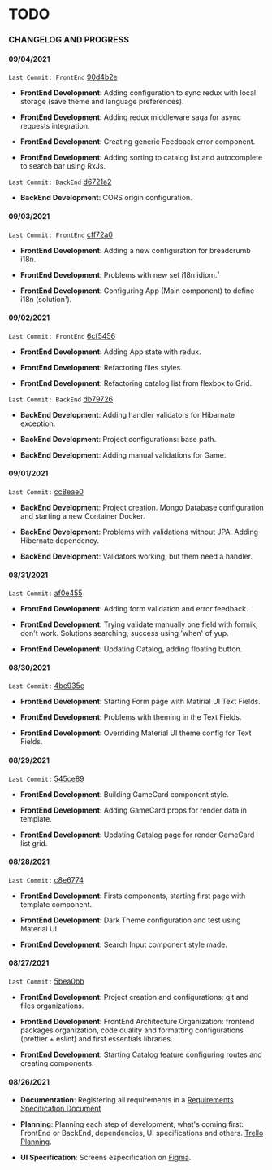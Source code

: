 # TODO

### CHANGELOG AND PROGRESS

#### 09/04/2021

`Last Commit: FrontEnd` [90d4b2e](https://github.com/Leanderson-Coelho/translucent-2021/tree/90d4b2ea0e40e00ca5bddc4a3d534b73fd2faad5)

- **FrontEnd Development**: Adding configuration to sync redux with local storage (save theme and language preferences).

- **FrontEnd Development**: Adding redux middleware saga for async requests integration.

- **FrontEnd Development**: Creating generic Feedback error component.

- **FrontEnd Development**: Adding sorting to catalog list and autocomplete to search bar using RxJs.

`Last Commit: BackEnd` [d6721a2](https://github.com/Leanderson-Coelho/translucent-2021/tree/d6721a21dff0b5de06389e42a9f2051249f4322b)

- **BackEnd Development**: CORS origin configuration.

#### 09/03/2021

`Last Commit: FrontEnd` [cff72a0](https://github.com/Leanderson-Coelho/translucent-2021/tree/cff72a0f413464f7fd6c001a59bc4666be5c2cfa)

- **FrontEnd Development**: Adding a new configuration for breadcrumb i18n.

- **FrontEnd Development**: Problems with new set i18n idiom.¹

- **FrontEnd Development**: Configuring App (Main component) to define i18n (solution¹).

#### 09/02/2021

`Last Commit: FrontEnd` [6cf5456](https://github.com/Leanderson-Coelho/translucent-2021/tree/6cf5456d7ce632656b2b091a3c7df5f662fdc500)

- **FrontEnd Development**: Adding App state with redux.

- **FrontEnd Development**: Refactoring files styles.

- **FrontEnd Development**: Refactoring catalog list from flexbox to Grid.

`Last Commit: BackEnd` [db79726](https://github.com/Leanderson-Coelho/translucent-2021/tree/db79726269225e103ac46f3e6db6140599fa58dd)

- **BackEnd Development**: Adding handler validators for Hibarnate exception.

- **BackEnd Development**: Project configurations: base path.

- **BackEnd Development**: Adding manual validations for Game.

#### 09/01/2021

`Last Commit:` [cc8eae0](https://github.com/Leanderson-Coelho/translucent-2021/tree/cc8eae0c6f9953d51ae89c3a811af4de8f94f7d3)

- **BackEnd Development**: Project creation. Mongo Database configuration and starting a new Container Docker.

- **BackEnd Development**: Problems with validations without JPA. Adding Hibernate dependency.

- **BackEnd Development**: Validators working, but them need a handler.

#### 08/31/2021

`Last Commit:` [af0e455](https://github.com/Leanderson-Coelho/translucent-2021/tree/af0e45594b871a559d1bc3cadd93859e9875edab)

- **FrontEnd Development**: Adding form validation and error feedback.

- **FrontEnd Development**: Trying validate manually one field with formik, don't work. Solutions searching, success using 'when' of yup.

- **FrontEnd Development**: Updating Catalog, adding floating button.

#### 08/30/2021

`Last Commit:` [4be935e](https://github.com/Leanderson-Coelho/translucent-2021/tree/4be935edf136a228a8870f233e17effe8ba6d526)

- **FrontEnd Development**: Starting Form page with Matirial UI Text Fields.

- **FrontEnd Development**: Problems with theming in the Text Fields.

- **FrontEnd Development**: Overriding Material UI theme config for Text Fields.

#### 08/29/2021

`Last Commit:` [545ce89](https://github.com/Leanderson-Coelho/translucent-2021/tree/545ce8961da5b27275ab9387584bc2dc31d3fe2f)

- **FrontEnd Development**: Building GameCard component style.

- **FrontEnd Development**: Adding GameCard props for render data in template.

- **FrontEnd Development**: Updating Catalog page for render GameCard list grid.

#### 08/28/2021

`Last Commit:` [c8e6774](https://github.com/Leanderson-Coelho/translucent-2021/tree/c8e67742cc4a96b35b8c7be565518e90aa1572e1)

- **FrontEnd Development**: Firsts components, starting first page with template component.

- **FrontEnd Development**: Dark Theme configuration and test using Material UI.

- **FrontEnd Development**: Search Input component style made.

#### 08/27/2021

`Last Commit:` [5bea0bb](https://github.com/Leanderson-Coelho/translucent-2021/tree/5bea0bb417d018e7ae09268a83e6856cc7b567de)

- **FrontEnd Development**: Project creation and configurations: git and files organizations.

- **FrontEnd Development**: FrontEnd Architecture Organization: frontend packages organization, code quality and formatting configurations (prettier + eslint) and first essentials libraries.

- **FrontEnd Development**: Starting Catalog feature configuring routes and creating components.

#### 08/26/2021

- **Documentation**: Registering all requirements in a [Requirements Specification Document](https://docs.google.com/document/d/1TRdA4pVpm0aHK1ijPvaXK--YxASX1PJ1Eu3JnZIyg9w/edit?usp=sharing)

- **Planning**: Planning each step of development, what's coming first: FrontEnd or BackEnd, dependencies, UI specifications and others. [Trello Planning](https://trello.com/b/vQCrBBFg/tcinc-frontend-backend-assignment).

- **UI Specification**: Screens especification on [Figma](https://www.figma.com/file/X1gmSa5GvmArgXExC3kJ7t/Requirements-Specification-Document?node-id=0%3A1).
